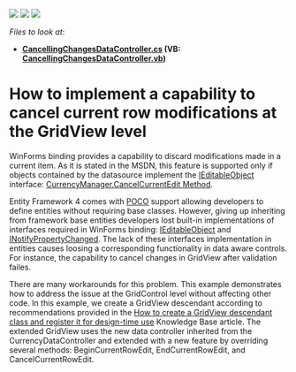 <!-- default badges list -->
![](https://img.shields.io/endpoint?url=https://codecentral.devexpress.com/api/v1/VersionRange/128629368/12.2.4%2B)
[![](https://img.shields.io/badge/Open_in_DevExpress_Support_Center-FF7200?style=flat-square&logo=DevExpress&logoColor=white)](https://supportcenter.devexpress.com/ticket/details/E4883)
[![](https://img.shields.io/badge/📖_How_to_use_DevExpress_Examples-e9f6fc?style=flat-square)](https://docs.devexpress.com/GeneralInformation/403183)
<!-- default badges end -->
<!-- default file list -->
*Files to look at*:

* **[CancellingChangesDataController.cs](./CS/DxSample/Grid/CancellingChangesDataController.cs) (VB: [CancellingChangesDataController.vb](./VB/DxSample/Grid/CancellingChangesDataController.vb))**
<!-- default file list end -->
# How to implement a capability to cancel current row modifications at the GridView level


<p>WinForms binding provides a capability to discard modifications made  in a current item. As it is stated in the MSDN, this feature is supported only if objects contained by the datasource implement the <a href="http://msdn.microsoft.com/en-us/library/system.componentmodel.ieditableobject.aspx"><u>IEditableObject</u></a> interface: <a href="http://msdn.microsoft.com/en-us/library/system.windows.forms.currencymanager.cancelcurrentedit.aspx"><u>CurrencyManager.CancelCurrentEdit Method</u></a>.</p><p>Entity Framework 4 comes with <a href="http://en.wikipedia.org/wiki/Plain_Old_CLR_Object"><u>POCO</u></a> support allowing developers to define entities without requiring base classes. However, giving up inheriting from framework base entities developers lost built-in implementations of interfaces required in WinForms binding: <a href="http://msdn.microsoft.com/en-us/library/system.componentmodel.ieditableobject.aspx">IEditableObject</a> and <a href="http://msdn.microsoft.com/en-us/library/System.ComponentModel.INotifyPropertyChanged.aspx">INotifyPropertyChanged</a>. The lack of these interfaces implementation in entities causes loosing a corresponding functionality in data aware controls. For instance, the capability to cancel changes in GridView after validation failes.</p><p>There are many workarounds for this problem. This example demonstrates how to address the issue at the GridControl level without affecting other code. In this example, we create a GridView descendant according to recommendations provided in the <a href="https://www.devexpress.com/Support/Center/p/A859">How to create a GridView descendant class and register it for design-time use</a> Knowledge Base article. The extended GridView uses the new data controller inherited from the CurrencyDataController and extended with a new feature by overriding several methods: BeginCurrentRowEdit, EndCurrentRowEdit, and CancelCurrentRowEdit.</p>

<br/>


